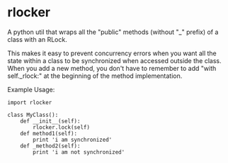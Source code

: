 rlocker
=======

A python util that wraps all the "public" methods (without "_" prefix) of a class with an RLock.

This makes it easy to prevent concurrency errors when you want all the state within a class to be synchronized when accessed outside the class. When you add a new method, you don't have to remember to add "with self._rlock:" at the beginning of the method implementation.

Example Usage:

    import rlocker

    class MyClass():
        def __init__(self):
            rlocker.lock(self)
        def method1(self):
            print 'i am synchronized'
        def _method2(self):
            print 'i am not synchronized'

